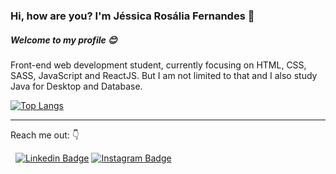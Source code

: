 ### Hi, how are you? I'm Jéssica Rosália Fernandes 👋

##### Welcome to my profile :blush:

Front-end web development student, currently focusing on HTML, CSS, SASS, JavaScript and ReactJS.
But I am not limited to that and I also study Java for Desktop and Database.

[![Top Langs](https://github-readme-stats.vercel.app/api/top-langs/?username=jessicarf18&layout=compact)](https://github.com/jessicarf18/github-readme-stats)

---
Reach me out: :point_down:

&nbsp;
[![Linkedin Badge](https://img.shields.io/badge/linkedin-%230077B5.svg?&style=for-the-badge&logo=linkedin&logoColor=white)](https://www.linkedin.com/in/j%C3%A9ssica-ros%C3%A1lia-fernandes-310899133/)
[![Instagram Badge](https://img.shields.io/badge/instagram-%23E4405F.svg?&style=for-the-badge&logo=instagram&logoColor=white)](https://www.instagram.com/rosalia_fernandes01/)
